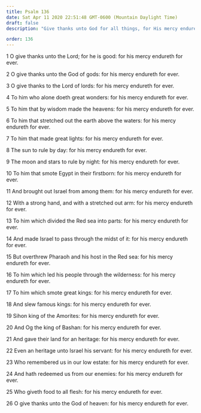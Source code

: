 ```yaml
---
title: Psalm 136
date: Sat Apr 11 2020 22:51:48 GMT-0600 (Mountain Daylight Time)
draft: false
description: "Give thanks unto God for all things, for His mercy endures forever."

order: 136
---
```

    
1 O give thanks unto the Lord; for he is good: for his mercy endureth for ever.

2 O give thanks unto the God of gods: for his mercy endureth for ever.

3 O give thanks to the Lord of lords: for his mercy endureth for ever.

4 To him who alone doeth great wonders: for his mercy endureth for ever.

5 To him that by wisdom made the heavens: for his mercy endureth for ever.

6 To him that stretched out the earth above the waters: for his mercy endureth for ever.

7 To him that made great lights: for his mercy endureth for ever.

8 The sun to rule by day: for his mercy endureth for ever.

9 The moon and stars to rule by night: for his mercy endureth for ever.

10 To him that smote Egypt in their firstborn: for his mercy endureth for ever.

11 And brought out Israel from among them: for his mercy endureth for ever.

12 With a strong hand, and with a stretched out arm: for his mercy endureth for ever.

13 To him which divided the Red sea into parts: for his mercy endureth for ever.

14 And made Israel to pass through the midst of it: for his mercy endureth for ever.

15 But overthrew Pharaoh and his host in the Red sea: for his mercy endureth for ever.

16 To him which led his people through the wilderness: for his mercy endureth for ever.

17 To him which smote great kings: for his mercy endureth for ever.

18 And slew famous kings: for his mercy endureth for ever.

19 Sihon king of the Amorites: for his mercy endureth for ever.

20 And Og the king of Bashan: for his mercy endureth for ever.

21 And gave their land for an heritage: for his mercy endureth for ever.

22 Even an heritage unto Israel his servant: for his mercy endureth for ever.

23 Who remembered us in our low estate: for his mercy endureth for ever.

24 And hath redeemed us from our enemies: for his mercy endureth for ever.

25 Who giveth food to all flesh: for his mercy endureth for ever.

26 O give thanks unto the God of heaven: for his mercy endureth for ever.
